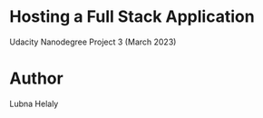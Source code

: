 # Hosting a Full Stack Application
Udacity Nanodegree
Project 3
(March 2023)

# Author
Lubna Helaly

